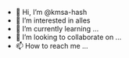 - 👋 Hi, I’m @kmsa-hash
- 👀 I’m interested in alles
- 🌱 I’m currently learning ...
- 💞️ I’m looking to collaborate on ...
- 📫 How to reach me ...

<!---
kmsa-hash/kmsa-hash is a ✨ special ✨ repository because its `README.md` (this file) appears on your GitHub profile.
You can click the Preview link to take a look at your changes.
--->
